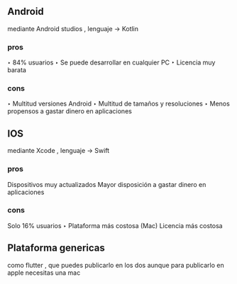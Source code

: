 ## Android
mediante Android studios , lenguaje -> Kotlin 
### pros 
‣ 84% usuarios 
‣ Se puede desarrollar en cualquier PC 
‣ Licencia muy barata

### cons 
‣ Multitud versiones Android
‣ Multitud de tamaños y resoluciones 
‣ Menos propensos a gastar dinero en aplicaciones

## IOS
mediante Xcode , lenguaje -> Swift 
### pros
Dispositivos muy actualizados 
Mayor disposición a gastar dinero en aplicaciones

### cons
Solo 16% usuarios ‣
Plataforma más costosa (Mac) 
Licencia más costosa


## Plataforma genericas 
como flutter , que puedes publicarlo en los dos aunque para publicarlo en apple necesitas una mac 

